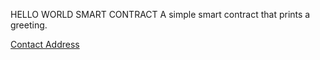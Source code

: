 HELLO WORLD SMART CONTRACT
A simple smart contract that prints a greeting.

[Contact Address](https://rinkeby.etherscan.io/address/0x7D388400321a3A6e6548c645843E57B9280cdFCF#code)

